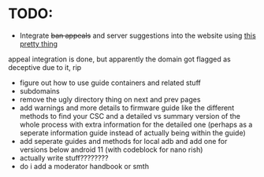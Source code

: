 # TODO:

* Integrate ~~ban appeals~~ and server suggestions into the website using [this pretty thing](https://github.com/Microsoft-community/discord-ban-appeals)

appeal integration is done, but apparently the domain got flagged as deceptive due to it, rip

* figure out how to use guide containers and related stuff
* subdomains
* remove the ugly directory thing on next and prev pages
* add warnings and more details to firmware guide like the different methods to find your CSC and a detailed vs summary version of the whole process with extra information for the detailed one (perhaps as a seperate information guide instead of actually being within the guide)
* add seperate guides and methods for local adb and add one for versions below android 11 (with codeblock for nano rish) 
* actually write stuff????????
* do i add a moderator handbook or smth
